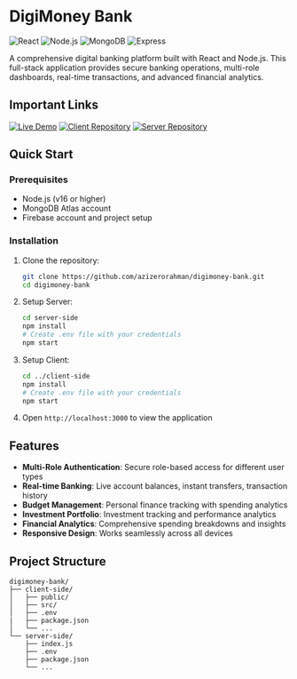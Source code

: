 # DigiMoney Bank

![React](https://img.shields.io/badge/React-18.0+-blue)
![Node.js](https://img.shields.io/badge/Node.js-16+-brightgreen)
![MongoDB](https://img.shields.io/badge/MongoDB-4.4+-green)
![Express](https://img.shields.io/badge/Express-4.18+-orange)

A comprehensive digital banking platform built with React and Node.js. This full-stack application provides secure banking operations, multi-role dashboards, real-time transactions, and advanced financial analytics.

## Important Links

[![Live Demo](https://img.shields.io/badge/Live_Demo-Visit_Site-2ea44f?style=for-the-badge&logo=vercel)](https://digimoney-bank.netlify.app/)
[![Client Repository](https://img.shields.io/badge/Client_Code-GitHub-blue?style=for-the-badge&logo=github)](https://github.com/azizerorahman/digimoney-bank/tree/main/client-side)
[![Server Repository](https://img.shields.io/badge/Server_Code-GitHub-blue?style=for-the-badge&logo=github)](https://github.com/azizerorahman/digimoney-bank/tree/main/server-side)

## Quick Start

### Prerequisites

- Node.js (v16 or higher)
- MongoDB Atlas account
- Firebase account and project setup

### Installation

1. Clone the repository:

   ```bash
   git clone https://github.com/azizerorahman/digimoney-bank.git
   cd digimoney-bank
   ```

2. Setup Server:

   ```bash
   cd server-side
   npm install
   # Create .env file with your credentials
   npm start
   ```

3. Setup Client:

   ```bash
   cd ../client-side
   npm install
   # Create .env file with your credentials
   npm start
   ```

4. Open `http://localhost:3000` to view the application

## Features

- **Multi-Role Authentication**: Secure role-based access for different user types
- **Real-time Banking**: Live account balances, instant transfers, transaction history
- **Budget Management**: Personal finance tracking with spending analytics
- **Investment Portfolio**: Investment tracking and performance analytics
- **Financial Analytics**: Comprehensive spending breakdowns and insights
- **Responsive Design**: Works seamlessly across all devices

## Project Structure

```plaintext
digimoney-bank/
├── client-side/
│   ├── public/
│   ├── src/
│   ├── .env
|   ├── package.json
│   └── ...
└── server-side/
    ├── index.js
    ├── .env
    ├── package.json
    └── ...
```

